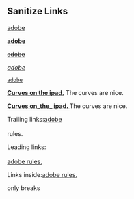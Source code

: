 ## Sanitize Links

[adobe](https://www.adobe.com)

**[adobe](https://www.adobe.com)**

~~[adobe](https://www.adobe.com)~~

_[adobe](https://www.adobe.com)_

_[](https://www.adobe.com)_

[`adobe`](https://www.adobe.com)

**[Curves on the ipad.](https://www.adobe.com)** The curves are nice.

**[Curves on_the_ ipad. ](https://www.adobe.com)** The curves are nice.

Trailing links:[adobe](https://www.adobe.com)\
\
rules.

Leading links:\
\
[adobe rules.](https://www.adobe.com)

Links inside:[adobe rules.](https://www.adobe.com)

only breaks\
\
\
[](https://www.adobe.com)
